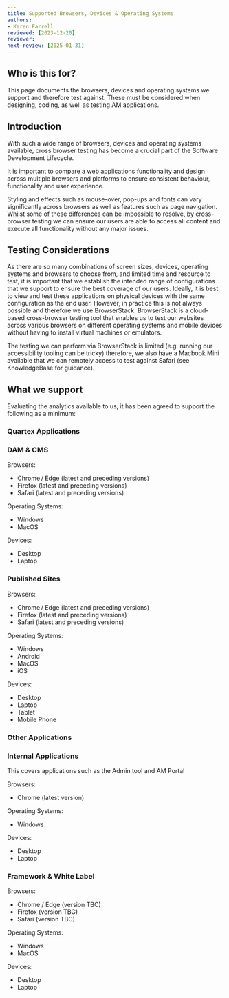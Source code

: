 ```yaml
---
title: Supported Browsers, Devices & Operating Systems
authors: 
- Karen Farrell
reviewed: [2023-12-20]
reviewer:
next-review: [2025-01-31]
---
```



## Who is this for?

This page documents the browsers, devices and operating systems we support and therefore test against.  These must be considered when designing, coding, as well as testing AM applications.

## Introduction

With such a wide range of browsers, devices and operating systems available, cross browser testing has become a crucial part of the Software Development Lifecycle.

It is important to compare a web applications functionality and design across multiple browsers and platforms to ensure consistent behaviour, functionality and user experience.

Styling and effects such as mouse-over, pop-ups and fonts can vary significantly across browsers as well as features such as page navigation.  Whilst some of these differences can be impossible to resolve, by cross-browser testing we can ensure our users are able to access all content and execute all functionality without any major issues.

## Testing Considerations

As there are so many combinations of screen sizes, devices, operating systems and browsers to choose from, and limited time and resource to test, it is important that we establish the intended range of configurations that we support to ensure the best coverage of our users.
Ideally, it is best to view and test these applications on physical devices with the same configuration as the end user.  However, in practice this is not always possible and therefore we use BrowserStack.  BrowserStack is a cloud-based cross-browser testing tool that enables us to test our websites across various browsers on different operating systems and mobile devices without having to install virtual machines or emulators.

The testing we can perform via BrowserStack is limited (e.g. running our accessibility tooling can be tricky) therefore, we also have a Macbook Mini available that we can remotely access to test against Safari (see KnowledgeBase for guidance).

## What we support

Evaluating the analytics available to us, it has been agreed to support the following as a minimum:

### Quartex Applications

### DAM & CMS

Browsers:

* Chrome / Edge (latest and preceding versions)
* Firefox (latest and preceding versions)
* Safari (latest and preceding versions)

Operating Systems:

* Windows
* MacOS

Devices:

* Desktop
* Laptop

### Published Sites

Browsers:

* Chrome / Edge (latest and preceding versions)
* Firefox (latest and preceding versions)
* Safari (latest and preceding versions)

Operating Systems:

* Windows
* Android
* MacOS
* iOS
 

Devices:

* Desktop
* Laptop
* Tablet
* Mobile Phone

### Other Applications

### Internal Applications

This covers applications such as the Admin tool and AM Portal

Browsers:

* Chrome (latest version)

Operating Systems:

* Windows

Devices:

* Desktop
* Laptop

### Framework & White Label

Browsers:

* Chrome / Edge (version TBC)
* Firefox (version TBC)
* Safari (version TBC)

Operating Systems:

* Windows
* MacOS

Devices:

* Desktop
* Laptop
